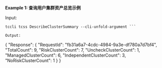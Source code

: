 **Example 1: 查询用户集群资产总览示例**



Input: 

```
tccli tcss DescribeClusterSummary --cli-unfold-argument ```

Output: 
```
{
    "Response": {
        "RequestId": "fb31a6a7-4cdc-4984-9a3e-df780a7d7bf4",
        "TotalCount": 9,
        "RiskClusterCount": 7,
        "UncheckClusterCount": 1,
        "ManagedClusterCount": 6,
        "IndependentClusterCount": 3,
        "NoRiskClusterCount": 1
    }
}
```


